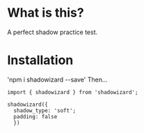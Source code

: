 # What is this?

A perfect shadow practice test.

# Installation

'npm i shadowizard --save'
Then...
```
import { shadowizard } from 'shadowizard';

shadowizard({
  shadow_type: 'soft';
  padding: false
  })

```
